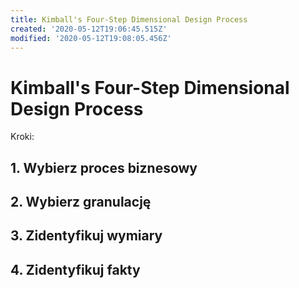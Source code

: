 ```yaml
---
title: Kimball's Four-Step Dimensional Design Process
created: '2020-05-12T19:06:45.515Z'
modified: '2020-05-12T19:08:05.456Z'
---
```


# Kimball's Four-Step Dimensional Design Process

Kroki:

## 1. Wybierz proces biznesowy

## 2. Wybierz granulację

## 3. Zidentyfikuj wymiary

## 4. Zidentyfikuj fakty

